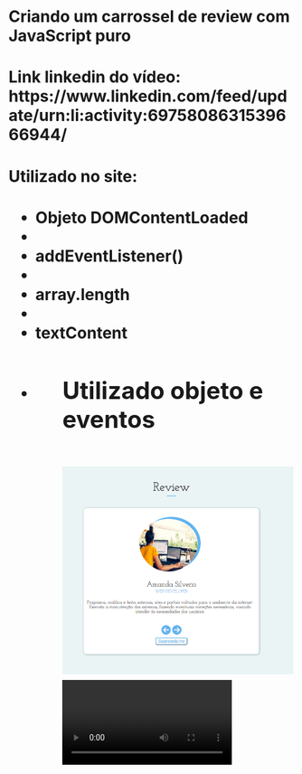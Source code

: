 <h1> Criando um carrossel de review com JavaScript puro <h1>

<h1> Link linkedin do vídeo: https://www.linkedin.com/feed/update/urn:li:activity:6975808631539666944/ <h1>

<h1> Utilizado no site:<h1>
<ul>
<li>Objeto
DOMContentLoaded<li>
<li>addEventListener()<li>
<li>array.length<li>
<li>textContent<li>
<ul>

<h2> Utilizado objeto e eventos <h2>

![alt-text](https://github.com/wevertonsantos/carrossel-Review/blob/main/review.png)
![Vídeo](https://github.com/wevertonsantos/carrossel-Review/blob/main/projetoreview.wmv)
